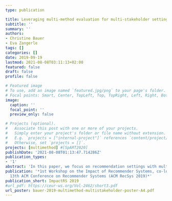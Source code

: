 ```yaml
---
type: publication

title: Leveraging multi-method evaluation for multi-stakeholder settings
subtitle: ''
summary: ''
authors:
- Christine Bauer
- Eva Zangerle
tags: []
categories: []
date: 2019-09-19
lastmod: 2021-08-08T03:11:13+02:00
featured: false
draft: false
profile: false

# Featured image
# To use, add an image named `featured.jpg/png` to your page's folder.
# Focal points: Smart, Center, TopLeft, Top, TopRight, Left, Right, BottomLeft, Bottom, BottomRight.
image:
  caption: ''
  focal_point: ''
  preview_only: false

# Projects (optional).
#   Associate this post with one or more of your projects.
#   Simply enter your project's folder or file name without extension.
#   E.g. `projects = ["internal-project"]` references `content/project/deep-learning/index.md`.
#   Otherwise, set `projects = []`.
projects: [multimethod] #[SpART2020]
publishDate: '2021-08-08T01:13:47.714286Z'
publication_types:
- '1'
abstract: 'In this paper, we focus on recommendation settings with multiple stakeholders with possibly varying goals and interests, and argue that a single evaluation method or measure is not able to evaluate all relevant aspects in such a complex setting. We reason that employing a multi-method evaluation, where multiple evaluation methods or measures are combined and integrated, allows for get- ting a richer picture and prevents blind spots in the evaluation outcome.'
publication: '*1st Workshop on the Impact of Recommender Systems, co-located with
  13th ACM Conference on Recommender Systems (ACM RecSys 2019)*'
publication_short: ImpactRS 2019
#url_pdf: https://ceur-ws.org/Vol-2462/short3.pdf
url_poster: bauer-2019-multimethod-multistakeholder-poster-A4.pdf
---
```

